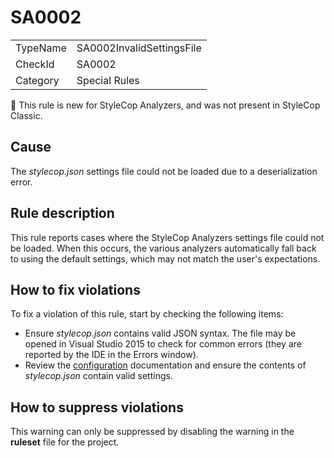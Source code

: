﻿# SA0002

<table>
<tr>
  <td>TypeName</td>
  <td>SA0002InvalidSettingsFile</td>
</tr>
<tr>
  <td>CheckId</td>
  <td>SA0002</td>
</tr>
<tr>
  <td>Category</td>
  <td>Special Rules</td>
</tr>
</table>

:memo: This rule is new for StyleCop Analyzers, and was not present in StyleCop Classic.

## Cause

The <em>stylecop.json</em> settings file could not be loaded due to a deserialization error.

## Rule description

This rule reports cases where the StyleCop Analyzers settings file could not be loaded. When this occurs, the various
analyzers automatically fall back to using the default settings, which may not match the user's expectations.

## How to fix violations

To fix a violation of this rule, start by checking the following items:

* Ensure <em>stylecop.json</em> contains valid JSON syntax. The file may be opened in Visual Studio 2015 to check for
  common errors (they are reported by the IDE in the Errors window).
* Review the [configuration](Configuration.md) documentation and ensure the contents of <em>stylecop.json</em> contain
  valid settings.

## How to suppress violations

This warning can only be suppressed by disabling the warning in the **ruleset** file for the project.
